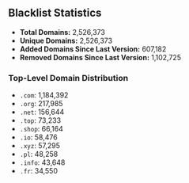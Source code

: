 ## Blacklist Statistics

- **Total Domains:** 2,526,373
- **Unique Domains:** 2,526,373
- **Added Domains Since Last Version:** 607,182
- **Removed Domains Since Last Version:** 1,102,725

### Top-Level Domain Distribution

-  `.com`: 1,184,392
-  `.org`: 217,985
-  `.net`: 156,644
-  `.top`: 73,233
-  `.shop`: 66,164
-  `.io`: 58,476
-  `.xyz`: 57,295
-  `.pl`: 48,258
-  `.info`: 43,648
-  `.fr`: 34,550
